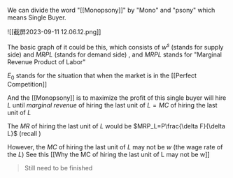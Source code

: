 We can divide the word "[[Monopsony]]" by "Mono" and "psony"  which means Single Buyer.

![[截屏2023-09-11 12.06.12.png]]


The basic graph of it could be this, which consists of $w^s$ (stands for supply side) and $MRPL$ (stands for demand side) , and $MRPL$ stands for "Marginal Revenue Product of Labor"

$E_0$ stands for the situation that when the market is in the [[Perfect Competition]] 

And the [[Monopsony]] is to maximize the profit of this single buyer will hire $L$ until *marginal revenue* of hiring the last unit of $L=MC$  of hiring the last unit of $L$ 

The $MR$ of hiring the last unit of $L$ would be $MRP_L=P\frac{\delta F}{\delta L}$ (recall )

However, the $MC$ of hiring the last unit of $L$ may not be $w$ (the wage rate of the $L$)  See this [[Why the MC of hiring the last unit of L may not be w]] 



> Still need to be finished

